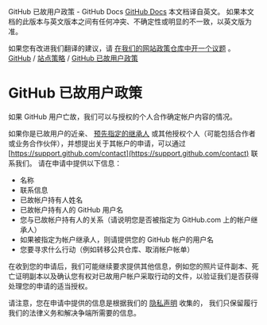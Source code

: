 GitHub 已故用户政策 - GitHub Docs
[GitHub Docs](/cn)
本文档译自英文。 如果本文档的此版本与英文版本之间有任何冲突、不确定性或明显的不一致，以英文版为准。

如果您有改进我们翻译的建议，请
[在我们的网站政策仓库中开一个议题](https://github.com/github/site-policy/issues)
。
[GitHub](/cn/github)
/
[站点策略](/cn/github/site-policy)
/
[GitHub 已故用户政策](/cn/github/site-policy/github-deceased-user-policy)

# GitHub 已故用户政策

如果 GitHub 用户亡故，我们可以与授权的个人合作确定帐户内容的情况。

如果你是已故用户的近亲、
[预先指定的继承人](/cn/github/setting-up-and-managing-your-github-user-account/maintaining-ownership-continuity-of-your-user-accounts-repositories)
或其他授权个人（可能包括合作者或业务合作伙伴），并想提出关于其帐户的申请，可以通过
[https://support.github.com/contact](https://support.github.com/contact)
联系我们。 请在申请中提供以下信息：

- 名称
- 联系信息
- 已故帐户持有人姓名
- 已故帐户持有人的 GitHub 用户名
- 您与已故帐户持有人的关系（请说明您是否被指定为 GitHub.com 上的帐户继承人）
- 如果被指定为帐户继承人，则请提供您的 GitHub 帐户的用户名
- 您要寻求什么行动（例如转移公共仓库、取消帐户帐单）

在收到您的申请后，我们可能继续要求提供其他信息，例如您的照片证件副本、死亡证明副本以及确认您有权对已故用户帐户采取行动的文件，以验证我们是否获得处理您的申请的适当授权。

请注意，您在申请中提供的信息是根据我们的
[隐私声明](/cn/github/site-policy/github-privacy-statement)
收集的， 我们只保留履行我们的法律义务和解决争端所需要的信息。
